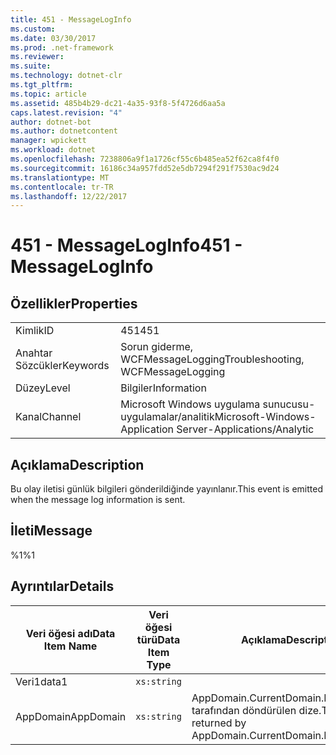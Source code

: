 ```yaml
---
title: 451 - MessageLogInfo
ms.custom: 
ms.date: 03/30/2017
ms.prod: .net-framework
ms.reviewer: 
ms.suite: 
ms.technology: dotnet-clr
ms.tgt_pltfrm: 
ms.topic: article
ms.assetid: 485b4b29-dc21-4a35-93f8-5f4726d6aa5a
caps.latest.revision: "4"
author: dotnet-bot
ms.author: dotnetcontent
manager: wpickett
ms.workload: dotnet
ms.openlocfilehash: 7238806a9f1a1726cf55c6b485ea52f62ca8f4f0
ms.sourcegitcommit: 16186c34a957fdd52e5db7294f291f7530ac9d24
ms.translationtype: MT
ms.contentlocale: tr-TR
ms.lasthandoff: 12/22/2017
---
```

# <a name="451---messageloginfo"></a><span data-ttu-id="99e3b-102">451 - MessageLogInfo</span><span class="sxs-lookup"><span data-stu-id="99e3b-102">451 - MessageLogInfo</span></span>
## <a name="properties"></a><span data-ttu-id="99e3b-103">Özellikler</span><span class="sxs-lookup"><span data-stu-id="99e3b-103">Properties</span></span>  
  
|||  
|-|-|  
|<span data-ttu-id="99e3b-104">Kimlik</span><span class="sxs-lookup"><span data-stu-id="99e3b-104">ID</span></span>|<span data-ttu-id="99e3b-105">451</span><span class="sxs-lookup"><span data-stu-id="99e3b-105">451</span></span>|  
|<span data-ttu-id="99e3b-106">Anahtar Sözcükler</span><span class="sxs-lookup"><span data-stu-id="99e3b-106">Keywords</span></span>|<span data-ttu-id="99e3b-107">Sorun giderme, WCFMessageLogging</span><span class="sxs-lookup"><span data-stu-id="99e3b-107">Troubleshooting, WCFMessageLogging</span></span>|  
|<span data-ttu-id="99e3b-108">Düzey</span><span class="sxs-lookup"><span data-stu-id="99e3b-108">Level</span></span>|<span data-ttu-id="99e3b-109">Bilgiler</span><span class="sxs-lookup"><span data-stu-id="99e3b-109">Information</span></span>|  
|<span data-ttu-id="99e3b-110">Kanal</span><span class="sxs-lookup"><span data-stu-id="99e3b-110">Channel</span></span>|<span data-ttu-id="99e3b-111">Microsoft Windows uygulama sunucusu-uygulamalar/analitik</span><span class="sxs-lookup"><span data-stu-id="99e3b-111">Microsoft-Windows-Application Server-Applications/Analytic</span></span>|  
  
## <a name="description"></a><span data-ttu-id="99e3b-112">Açıklama</span><span class="sxs-lookup"><span data-stu-id="99e3b-112">Description</span></span>  
 <span data-ttu-id="99e3b-113">Bu olay iletisi günlük bilgileri gönderildiğinde yayınlanır.</span><span class="sxs-lookup"><span data-stu-id="99e3b-113">This event is emitted when the message log information is sent.</span></span>  
  
## <a name="message"></a><span data-ttu-id="99e3b-114">İleti</span><span class="sxs-lookup"><span data-stu-id="99e3b-114">Message</span></span>  
 <span data-ttu-id="99e3b-115">%1</span><span class="sxs-lookup"><span data-stu-id="99e3b-115">%1</span></span>  
  
## <a name="details"></a><span data-ttu-id="99e3b-116">Ayrıntılar</span><span class="sxs-lookup"><span data-stu-id="99e3b-116">Details</span></span>  
  
|<span data-ttu-id="99e3b-117">Veri öğesi adı</span><span class="sxs-lookup"><span data-stu-id="99e3b-117">Data Item Name</span></span>|<span data-ttu-id="99e3b-118">Veri öğesi türü</span><span class="sxs-lookup"><span data-stu-id="99e3b-118">Data Item Type</span></span>|<span data-ttu-id="99e3b-119">Açıklama</span><span class="sxs-lookup"><span data-stu-id="99e3b-119">Description</span></span>|  
|--------------------|--------------------|-----------------|  
|<span data-ttu-id="99e3b-120">Veri1</span><span class="sxs-lookup"><span data-stu-id="99e3b-120">data1</span></span>|`xs:string`||  
|<span data-ttu-id="99e3b-121">AppDomain</span><span class="sxs-lookup"><span data-stu-id="99e3b-121">AppDomain</span></span>|`xs:string`|<span data-ttu-id="99e3b-122">AppDomain.CurrentDomain.FriendlyName tarafından döndürülen dize.</span><span class="sxs-lookup"><span data-stu-id="99e3b-122">The string returned by AppDomain.CurrentDomain.FriendlyName.</span></span>|
